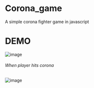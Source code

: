 # Corona_game
A simple corona fighter game in javascript

# DEMO

![image](https://user-images.githubusercontent.com/59835359/82551325-9a4a4f80-9b7d-11ea-87af-3791a291060d.png)

###### When player hits corona

![image](https://user-images.githubusercontent.com/59835359/82551485-eac1ad00-9b7d-11ea-9359-9dd999515ba2.png)
